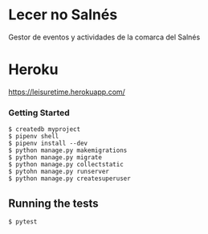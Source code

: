 # Lecer no Salnés


Gestor de eventos y actividades de la comarca del Salnés



# Heroku
https://leisuretime.herokuapp.com/

### Getting Started

```
$ createdb myproject
$ pipenv shell
$ pipenv install --dev
$ python manage.py makemigrations
$ python manage.py migrate
$ python manage.py collectstatic
$ pytohn manage.py runserver
$ python manage.py createsuperuser
```

## Running the tests

```
$ pytest
```
